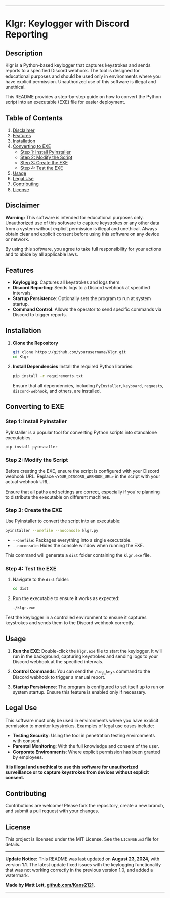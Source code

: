 
---

# Klgr: Keylogger with Discord Reporting

## Description

Klgr is a Python-based keylogger that captures keystrokes and sends reports to a specified Discord webhook. The tool is designed for educational purposes and should be used only in environments where you have explicit permission. Unauthorized use of this software is illegal and unethical.

This README provides a step-by-step guide on how to convert the Python script into an executable (EXE) file for easier deployment.

## Table of Contents

1. [Disclaimer](#disclaimer)
2. [Features](#features)
3. [Installation](#installation)
4. [Converting to EXE](#converting-to-exe)
   - [Step 1: Install PyInstaller](#step-1-install-pyinstaller)
   - [Step 2: Modify the Script](#step-2-modify-the-script)
   - [Step 3: Create the EXE](#step-3-create-the-exe)
   - [Step 4: Test the EXE](#step-4-test-the-exe)
5. [Usage](#usage)
6. [Legal Use](#legal-use)
7. [Contributing](#contributing)
8. [License](#license)

## Disclaimer

**Warning:** This software is intended for educational purposes only. Unauthorized use of this software to capture keystrokes or any other data from a system without explicit permission is illegal and unethical. Always obtain clear and explicit consent before using this software on any device or network.

By using this software, you agree to take full responsibility for your actions and to abide by all applicable laws.

## Features

- **Keylogging**: Captures all keystrokes and logs them.
- **Discord Reporting**: Sends logs to a Discord webhook at specified intervals.
- **Startup Persistence**: Optionally sets the program to run at system startup.
- **Command Control**: Allows the operator to send specific commands via Discord to trigger reports.

## Installation

1. **Clone the Repository**
   ```bash
   git clone https://github.com/yourusername/Klgr.git
   cd Klgr
   ```

2. **Install Dependencies**
   Install the required Python libraries:
   ```bash
   pip install -r requirements.txt
   ```

   Ensure that all dependencies, including `PyInstaller`, `keyboard`, `requests`, `discord-webhook`, and others, are installed.

## Converting to EXE

### Step 1: Install PyInstaller

PyInstaller is a popular tool for converting Python scripts into standalone executables.

```bash
pip install pyinstaller
```

### Step 2: Modify the Script

Before creating the EXE, ensure the script is configured with your Discord webhook URL. Replace `<YOUR_DISCORD_WEBHOOK_URL>` in the script with your actual webhook URL.

Ensure that all paths and settings are correct, especially if you're planning to distribute the executable on different machines.

### Step 3: Create the EXE

Use PyInstaller to convert the script into an executable:

```bash
pyinstaller --onefile --noconsole klgr.py
```

- `--onefile`: Packages everything into a single executable.
- `--noconsole`: Hides the console window when running the EXE.

This command will generate a `dist` folder containing the `klgr.exe` file.

### Step 4: Test the EXE

1. Navigate to the `dist` folder:
   ```bash
   cd dist
   ```

2. Run the executable to ensure it works as expected:
   ```bash
   ./klgr.exe
   ```

Test the keylogger in a controlled environment to ensure it captures keystrokes and sends them to the Discord webhook correctly.

## Usage

1. **Run the EXE**: Double-click the `klgr.exe` file to start the keylogger. It will run in the background, capturing keystrokes and sending logs to your Discord webhook at the specified intervals.

2. **Control Commands**: You can send the `/log_keys` command to the Discord webhook to trigger a manual report.

3. **Startup Persistence**: The program is configured to set itself up to run on system startup. Ensure this feature is enabled only if necessary.

## Legal Use

This software must only be used in environments where you have explicit permission to monitor keystrokes. Examples of legal use cases include:

- **Testing Security**: Using the tool in penetration testing environments with consent.
- **Parental Monitoring**: With the full knowledge and consent of the user.
- **Corporate Environments**: Where explicit permission has been granted by employees.

**It is illegal and unethical to use this software for unauthorized surveillance or to capture keystrokes from devices without explicit consent.**

## Contributing

Contributions are welcome! Please fork the repository, create a new branch, and submit a pull request with your changes.

## License

This project is licensed under the MIT License. See the `LICENSE.md` file for details.

---

**Update Notice:** This README was last updated on **August 23, 2024**, with version **1.1**. The latest update fixed issues with the keylogging functionality that was not working correctly in the previous version 1.0, and added a watermark. 

**Made by Matt Lett, [github.com/Kaos2121](https://github.com/Kaos2121).**

---

